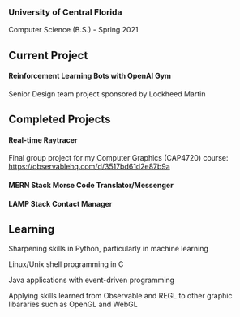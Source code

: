 ### University of Central Florida
Computer Science (B.S.) - Spring 2021

## Current Project
#### Reinforcement Learning Bots with OpenAI Gym
Senior Design team project sponsored by Lockheed Martin

## Completed Projects
#### Real-time Raytracer
Final group project for my Computer Graphics (CAP4720) course: https://observablehq.com/d/3517bd61d2e87b9a
#### MERN Stack Morse Code Translator/Messenger
#### LAMP Stack Contact Manager

## Learning
Sharpening skills in Python, particularly in machine learning

Linux/Unix shell programming in C

Java applications with event-driven programming

Applying skills learned from Observable and REGL to other graphic libararies such as OpenGL and WebGL

<!--
**alanperrow/alanperrow** is a ✨ _special_ ✨ repository because its `README.md` (this file) appears on your GitHub profile.

Here are some ideas to get you started:

- 🔭 I’m currently working on ...
- 🌱 I’m currently learning ...
- 👯 I’m looking to collaborate on ...
- 🤔 I’m looking for help with ...
- 💬 Ask me about ...
- 📫 How to reach me: ...
- 😄 Pronouns: ...
- ⚡ Fun fact: ...
-->
